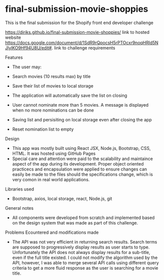 # final-submission-movie-shoppies
This is the final submission for the Shopify front end developer challenge

https://diriks.github.io/final-submission-movie-shoppies/  link to hosted website
https://docs.google.com/document/d/1SdR9rQpocsH5rPTOcxr9noqHRld5NJlylKO9Hf94U8U/edit#. link to challenge requirements

Features
- The user may:

- Search movies (10 results max) by title
- Save their list of movies to local storage
- The application will automatically save the list on closing
- User cannot nominate more than 5 movies. A message is displayed when no more nominations can be done
- Saving list and persisiting on local storage even after closing the app
- Reset nomination list to empty


Design
- This app was mostly built using React JSX, Node.js, Bootstrap, CSS, HTML. It was hosted using GitHub Pages
- Special care and attention were paid to the scalability and maintaince aspect of the app during its development.
Proper object oriented practicecs and encapsulation were applied to ensure changes can easily be made to the files should the specifications change, which is very comon in real world applications.

Libraries used
- Bootstrap, axios, local storage, react, Node.js, git

General notes
- All components were developed from scratch and implemented based on the design system that was made as part of this challenge.

Problems Ecountered and modifications made
- The API was not very efficient in returning search results. Search terms are supposed to progressively display results as user starts to type.
Unfortunately the API does not always display results for a sub-title, even if the full title existed. I could not modify the algorithm used by the API, however, I was able to merge several API calls using different query criteria to get a more fluid response as the user is searching for a movie title.
